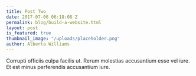 ```yaml
---
title: Post Two
date: 2017-07-06 06:18:08 Z
permalink: blog/build-a-website.html
layout: post
is_featured: true
thumbnail_image: "/uploads/placeholder.png"
author: Alberta Williams
---
```


Corrupti officiis culpa facilis ut. Rerum molestias accusantium esse vel iure. Et est minus perferendis accusantium iure.